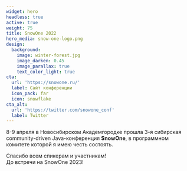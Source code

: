 ```yaml
---
widget: hero
headless: true
active: true
weight: 75
title: SnowOne 2022
hero_media: snow-one-logo.png
design:
  background:
    image: winter-forest.jpg
    image_darken: 0.45
    image_parallax: true
    text_color_light: true
cta:
  url: 'https://snowone.ru/'
  label: Сайт конференции
  icon_pack: far
  icon: snowflake
cta_alt:
  url: 'https://twitter.com/snowone_conf'
  label: Twitter
---
```

8-9 апреля в Новосибирском Академгородке прошла 3-я сибирская community-driven Java-конференция **SnowOne**, в программном комитете которой я имею честь состоять.

Спасибо всем спикерам и участникам!  
До встречи на SnowOne 2023!